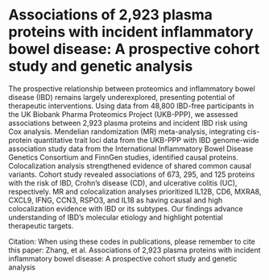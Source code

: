 # Associations of 2,923 plasma proteins with incident inflammatory bowel disease: A prospective cohort study and genetic analysis
The prospective relationship between proteomics and inflammatory bowel disease (IBD) remains largely underexplored, presenting potential of therapeutic interventions. Using data from 48,800 IBD-free participants in the UK Biobank Pharma Proteomics Project (UKB-PPP), we assessed associations between 2,923 plasma proteins and incident IBD risk using Cox analysis. Mendelian randomization (MR) meta-analysis, integrating cis-protein quantitative trait loci data from the UKB-PPP with IBD genome-wide association study data from the International Inflammatory Bowel Disease Genetics Consortium and FinnGen studies, identified causal proteins. Colocalization analysis strengthened evidence of shared common causal variants. Cohort study revealed associations of 673, 295, and 125 proteins with the risk of IBD, Crohn’s disease (CD), and ulcerative colitis (UC), respectively. MR and colocalization analyses prioritized IL12B, CD6, MXRA8, CXCL9, IFNG, CCN3, RSPO3, and IL18 as having causal and high colocalization evidence with IBD or its subtypes. Our findings advance understanding of IBD’s molecular etiology and highlight potential therapeutic targets.


Citation: When using these codes in publications, please remember to cite this paper: Zhang, et al. Associations of 2,923 plasma proteins with incident inflammatory bowel disease: A prospective cohort study and genetic analysis
